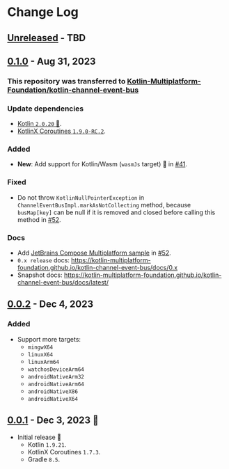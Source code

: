 # Change Log

## [Unreleased] - TBD

## [0.1.0] - Aug 31, 2023

### This repository was transferred to [Kotlin-Multiplatform-Foundation/kotlin-channel-event-bus](https://github.com/Kotlin-Multiplatform-Foundation/kotlin-channel-event-bus)

### Update dependencies

- [Kotlin `2.0.20` 🎉](https://github.com/JetBrains/kotlin/releases/tag/v2.0.20).
- [KotlinX Coroutines `1.9.0-RC.2`](https://github.com/Kotlin/kotlinx.coroutines/releases/tag/1.9.0-RC.2).

### Added

- **New**: Add support for Kotlin/Wasm (`wasmJs` target) 🎉 in [#41](https://github.com/Kotlin-Multiplatform-Foundation/kotlin-channel-event-bus/pull/41).

### Fixed

- Do not throw `KotlinNullPointerException` in `ChannelEventBusImpl.markAsNotCollecting` method, because `busMap[key]` can be null if it is removed and closed before calling this method in [#52](https://github.com/Kotlin-Multiplatform-Foundation/kotlin-channel-event-bus/pull/52).

### Docs

- Add [JetBrains Compose Multiplatform sample](https://github.com/Kotlin-Multiplatform-Foundation/kotlin-channel-event-bus/tree/master/sample/standalone-composeMultiplatform) in [#52](https://github.com/Kotlin-Multiplatform-Foundation/kotlin-channel-event-bus/pull/52).
- `0.x release` docs: https://kotlin-multiplatform-foundation.github.io/kotlin-channel-event-bus/docs/0.x
- Snapshot docs: https://kotlin-multiplatform-foundation.github.io/kotlin-channel-event-bus/docs/latest/

## [0.0.2] - Dec 4, 2023

### Added

- Support more targets:
  - `mingwX64`
  - `linuxX64`
  - `linuxArm64`
  - `watchosDeviceArm64`
  - `androidNativeArm32`
  - `androidNativeArm64`
  - `androidNativeX86`
  - `androidNativeX64`

## [0.0.1] - Dec 3, 2023 🎉

- Initial release 🎉
  - Kotlin `1.9.21`.
  - KotlinX Coroutines `1.7.3`.
  - Gradle `8.5`.

[Unreleased]: https://github.com/Kotlin-Multiplatform-Foundation/kotlin-channel-event-bus/compare/0.1.0...HEAD

[0.1.0]: https://github.com/Kotlin-Multiplatform-Foundation/kotlin-channel-event-bus/releases/tag/0.1.0

[0.0.2]: https://github.com/hoc081098/kotlin-channel-event-bus/releases/tag/0.0.2

[0.0.1]: https://github.com/hoc081098/kotlin-channel-event-bus/releases/tag/0.0.1

